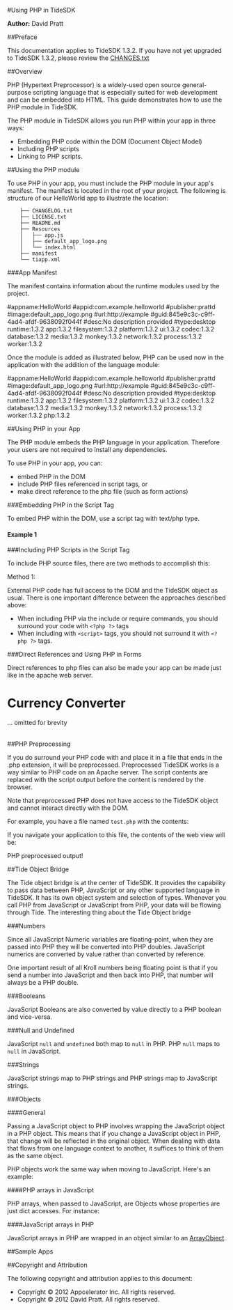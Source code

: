 #Using PHP in TideSDK

__Author:__ David Pratt

##Preface

This documentation applies to TideSDK 1.3.2. If you have not yet upgraded to TideSDK 1.3.2, please review the [CHANGES.txt](https://github.com/TideSDK/TideSDK/blob/1.3.2/CHANGES.txt)

##Overview

PHP (Hypertext Preprocessor) is a widely-used open source general-purpose scripting language that is especially suited for web development and can be embedded into HTML. This guide demonstrates how to use the PHP module in TideSDK.

The PHP module in TideSDK allows you run PHP within your app in three ways:

* Embedding PHP code within the DOM (Document Object Model)
* Including PHP scripts
* Linking to PHP scripts.

##Using the PHP module

To use PHP in your app, you must include the PHP module in your app's manifest. The manifest is located in the root of your project. The following is structure of our HelloWorld app to illustrate the location:


		├── CHANGELOG.txt
		├── LICENSE.txt
		├── README.md
		├── Resources
		│   ├── app.js
		│   ├── default_app_logo.png
		│   └── index.html
		├── manifest
		└── tiapp.xml


###App Manifest

The manifest contains information about the runtime modules used by the project. 


  #appname:HelloWorld
  #appid:com.example.helloworld
  #publisher:prattd
  #image:default_app_logo.png
  #url:http://example
  #guid:845e9c3c-c9ff-4ad4-afdf-9638092f044f
  #desc:No description provided
  #type:desktop
  runtime:1.3.2
  app:1.3.2
  filesystem:1.3.2
  platform:1.3.2
  ui:1.3.2
  codec:1.3.2
  database:1.3.2
  media:1.3.2
  monkey:1.3.2
  network:1.3.2
  process:1.3.2
  worker:1.3.2


Once the module is added as illustrated below, PHP can be used now in the application with the addition of the language module:


  #appname:HelloWorld
  #appid:com.example.helloworld
  #publisher:prattd
  #image:default_app_logo.png
  #url:http://example
  #guid:845e9c3c-c9ff-4ad4-afdf-9638092f044f
  #desc:No description provided
  #type:desktop
  runtime:1.3.2
  app:1.3.2
  filesystem:1.3.2
  platform:1.3.2
  ui:1.3.2
  codec:1.3.2
  database:1.3.2
  media:1.3.2
  monkey:1.3.2
  network:1.3.2
  process:1.3.2
  worker:1.3.2
  php:1.3.2


##Using PHP in your App

The PHP module embeds the PHP language in your application. Therefore your users are not required to install any dependencies.

To use PHP in your app, you can:

* embed PHP in the DOM
* include PHP files referenced in script tags, or
* make direct reference to the php file (such as form actions)

###Embedding PHP in the Script Tag

To embed PHP within the DOM, use a script tag with text/php type.


  <script type=text/php>
  function my_php_function($item) {
    $result = array();
    for ($index = 0; $index < $item->count(); $index++) {
      $result[] = $item[$index] + 2;
    }
    return $result;
  }
  </script>
  <script>
    alert(my_php_function([1, 2, 3, 4]));
  </script>


#### Example 1


  <!DOCTYPE html>
  <html>  
    <head>
      <title>PHP Info</title>
      <script type="text/php">
        date_default_timezone_set('America/Chicago');
        ini_set('default_charset', 'utf8');
        ini_set('display_errors', 'Off');
        function getPhpInfo() {
          ob_start();
          phpinfo();
          return ob_get_clean();
        }
      </script>
    </head>
    <body>
      <script type="text/php">
        $document - > write('<pre>'.getPhpInfo()
          .'</pre>');
      </script>
    </body>
  </html>


###Including PHP Scripts in the Script Tag

To include PHP source files, there are two methods to accomplish this:

Method 1:


  <script type="text/php" src="my_file.php"/>



When including within `<script>` tags, you won't need to  `<?php ?>` tags. For example, the contents of the my_file.php script above looks like this:


  function my_php_function($item) {
    $result = array();
    for ($index = 0; $index < $item - > count(); $index++) {
      $result[] = $item[$index] + 2;
    }
    return $result;
  }


Method 2:


  <script type="text/php">
    include("my_file.php");
  </script>


External PHP code has full access to the DOM and the TideSDK object as usual. There is one important difference between the approaches described above:

* When including PHP via the include or require commands, you should surround your code with `<?php ?>` tags
* When including with `<script>` tags, you should not surround it with `<?php ?>` tags.

###Direct References and Using PHP in Forms

Direct references to php files can also be made your app can be made just like in the apache web server.


  <!DOCTYPE html>
  <html>
    <head>
      <title>Currency Converter</title>
    </head>
    <body>
      <h1>Currency Converter</h1>
      <form action="convert.php">
        <table>
          ... omitted for brevity
        </table>
      </form>
    </body>
  </html>


##PHP Preprocessing

If you do surround your PHP code with <?php ?> and place it in a file that ends in the .php extension, it will be preprocessed. Preprocessed TideSDK works is a way similar to PHP code on an Apache server. The script contents are replaced with the script output before the content is rendered by the browser.

Note that preprocessed PHP does not have access to the TideSDK object and cannot interact directly with the DOM.

For example, you have a file named `test.php` with the contents:

  <?php
    echo("PHP preprocessed output!");
  ?>

If you navigate your application to this file, the contents of the web view will be:

  PHP preprocessed output!


##Tide Object Bridge

The Tide object bridge is at the center of TideSDK. It provides the capability to pass data between PHP, JavaScript or any other supported language in TideSDK. It has its own object system and selection of types. Whenever you call PHP from JavaScript or JavaScript from PHP, your data will be flowing through Tide. The interesting thing about the Tide Object bridge 

###Numbers

Since all JavaScript Numeric variables are floating-point, when they are passed into PHP they will be converted into PHP doubles. JavaScript numerics are converted by value rather than converted by reference.

  <script>
  var globalNumber = 23;
  </script>
  <script type="text/php">
    $globalNumber = 13; // globalNumber will change

    function changeNumber($number) {
      global $globalNumber;
      $number = 10; // globalNumber will not change
      $globalNumber = 10; // globalNumber will change
    }
    changeNumber($globalNumber)
  </script>

One important result of all Kroll numbers being floating point is that if you send a number into JavaScript and then back into PHP, that number will always be a PHP double.

###Booleans

JavaScript Booleans are also converted by value directly to a PHP boolean and vice-versa.

###Null and Undefined

JavaScript `null` and `undefined` both map to `null` in PHP. PHP `null` maps to `null` in JavaScript.

###Strings

JavaScript strings map to PHP strings and PHP strings map to JavaScript strings.

###Objects

####General

Passing a JavaScript object to PHP involves wrapping the JavaScript object in a PHP object. This means that if you change a JavaScript object in PHP, that change will be reflected in the original object. When dealing with data that flows from one language context to another, it suffices to think of them as the same object.

  <script>
    var globalObject = new Object();
    globalObject.foo = "string";
  </script>

  <script type="text/php">
    $globalObject->foo = "string2"; # globalObject will change

    function changeNumber($obj) {
      # obj is passed by reference so globalObject will change
      $obj->foo = "string3";
    }
    changeNumber($globalObject)
  </script>


PHP objects work the same way when moving to JavaScript. Here's an example:

  <script type="text/php">
    class MyObject {
      public $publicVariable;

      function __construct() {
        $this->publicVariable = "bar";
      }

      public function publicMethod() {
        return "foo";
      }
    }

    $globalObject = new MyObject()
  </script>

  <script>
    alert(globalObject.publicVariable);
    alert(globalObject.publicMethod());

    globalObject.publicVariable = "propagain";
    alert(globalObject.publicVariable);
  </script>


####PHP arrays in JavaScript

PHP arrays, when passed to JavaScript, are Objects whose properties are just dict accesses. For instance:

  <script type="text/php">
    $globalObject = array();
    $globalObject['foo'] = "string";
  </script>

  <script>
    alert(globalObject.foo);
  </script>

####JavaScript arrays in PHP

JavaScript arrays in PHP are wrapped in an object similar to an [ArrayObject](http://php.net/manual/en/class.arrayobject.php).

  <script>
    var globalArray = [1, 2, 3, 4];
  </script>

  <script type="text/php">
    $globalArray->append(3);
    $globalArray->append(4);
    $window->alert($globalArray[0]);
  </script>

##Sample Apps


##Copyright and Attribution

The following copyright and attribution applies to this document:

* Copyright © 2012 Appcelerator Inc. All rights reserved.
* Copyright © 2012 David Pratt. All rights reserved.

